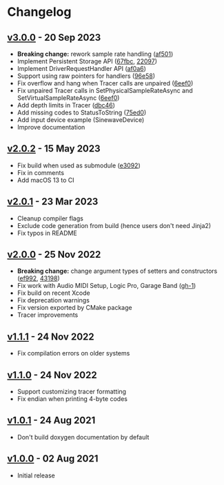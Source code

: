 # Changelog

## [v3.0.0][v3.0.0] - 20 Sep 2023

* **Breaking change:** rework sample rate handling ([af501][af501])
* Implement Persistent Storage API ([67fbc][67fbc], [22097][22097])
* Implement DriverRequestHandler API ([af0a6][af0a6])
* Support using raw pointers for handlers ([96e58][96e58])
* Fix overflow and hang when Tracer calls are unpaired ([6eef0][6eef0])
* Fix unpaired Tracer calls in SetPhysicalSampleRateAsync and SetVirtualSampleRateAsync ([6eef0][6eef0])
* Add depth limits in Tracer ([dbc46][dbc46])
* Add missing codes to StatusToString ([75ed0][75ed0])
* Add input device example (SinewaveDevice)
* Improve documentation

[v3.0.0]: https://github.com/gavv/libASPL/releases/tag/v3.0.0

[af501]: https://github.com/gavv/libASPL/commit/af501ee92670b07e3b5796e702dc7a943f1a8b14
[67fbc]: https://github.com/gavv/libASPL/commit/67fbc7033c6d26bd5a7ea647dde40875a13ce468
[22097]: https://github.com/gavv/libASPL/commit/22097e0d57c583a4511f6365b8a9869953f79dfe
[af0a6]: https://github.com/gavv/libASPL/commit/af0a62e7a29cbb42d675793c8d2ae48239ac6696
[96e58]: https://github.com/gavv/libASPL/commit/96e5808d40f36c4cd76bcbc5581cbe39663da15c
[6eef0]: https://github.com/gavv/libASPL/commit/6eef024d98b3125743614281cc9cb0df85305b0f
[dbc46]: https://github.com/gavv/libASPL/commit/dbc462b3e21254f2c1e4414ec69ebe8475f71c26
[75ed0]: https://github.com/gavv/libASPL/commit/75ed0eabfdd3256ebe2c5c51252346b78d6fb468

## [v2.0.2][v2.0.2] - 15 May 2023

* Fix build when used as submodule ([e3092][e3092])
* Fix in comments
* Add macOS 13 to CI

[v2.0.2]: https://github.com/gavv/libASPL/releases/tag/v2.0.2

[e3092]: https://github.com/gavv/libASPL/commit/e3092677b13614b8eafe5f93fe7f072feb4eff4d

## [v2.0.1][v2.0.1] - 23 Mar 2023

* Cleanup compiler flags
* Exclude code generation from build (hence users don't need Jinja2)
* Fix typos in README

[v2.0.1]: https://github.com/gavv/libASPL/releases/tag/v2.0.1

## [v2.0.0][v2.0.0] - 25 Nov 2022

* **Breaking change:** change argument types of setters and constructors ([ef992][ef992], [43198][43198])
* Fix work with Audio MIDI Setup, Logic Pro, Garage Band ([gh-1][gh-1])
* Fix build on recent Xcode
* Fix deprecation warnings
* Fix version exported by CMake package
* Tracer improvements

[v2.0.0]: https://github.com/gavv/libASPL/releases/tag/v2.0.0

[gh-1]: https://github.com/gavv/libASPL/issues/1

[ef992]: https://github.com/gavv/libASPL/commit/ef992e8bb4d6986e3b91b47b94d0aab2dd5e07ac
[43198]: https://github.com/gavv/libASPL/commit/4319814f5e55c20c300f6888d16b9e78d9066cbb

## [v1.1.1][v1.1.0] - 24 Nov 2022

* Fix compilation errors on older systems

[v1.1.1]: https://github.com/gavv/libASPL/releases/tag/v1.1.1

## [v1.1.0][v1.1.0] - 24 Nov 2022

* Support customizing tracer formatting
* Fix endian when printing 4-byte codes

[v1.1.0]: https://github.com/gavv/libASPL/releases/tag/v1.1.0

## [v1.0.1][v1.0.1] - 24 Aug 2021

* Don't build doxygen documentation by default

[v1.0.1]: https://github.com/gavv/libASPL/releases/tag/v1.0.1

## [v1.0.0][v1.0.0] - 02 Aug 2021

* Initial release

[v1.0.0]: https://github.com/gavv/libASPL/releases/tag/v1.0.0
